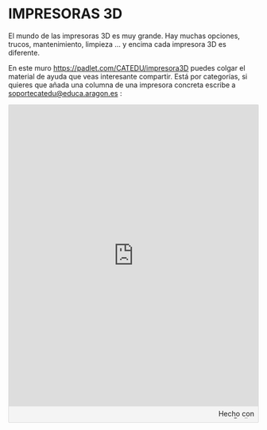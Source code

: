 # IMPRESORAS 3D

El mundo de las impresoras 3D es muy grande. Hay muchas opciones, trucos, mantenimiento, limpieza ... y encima cada impresora 3D es diferente.

En este muro https://padlet.com/CATEDU/impresora3D puedes colgar el material de ayuda que veas interesante compartir. Está por categorías, si quieres que añada una columna de una impresora concreta escribe a soportecatedu@educa.aragon.es :

<div class="padlet-embed" style="border:1px solid rgba(0,0,0,0.1);border-radius:2px;box-sizing:border-box;overflow:hidden;position:relative;width:100%;background:#F4F4F4"><p style="padding:0;margin:0"><iframe src="https://padlet.com/embed/wgzqvse1qiea" frameborder="0" allow="camera;microphone;geolocation" style="width:100%;height:608px;display:block;padding:0;margin:0"></iframe></p><div style="padding:8px;text-align:right;margin:0;"><a href="https://padlet.com?ref=embed" style="padding:0;margin:0;border:none;display:block;line-height:1;height:16px" target="_blank"><img src="https://padlet.net/embeds/made_with_padlet.png" width="86" height="16" style="padding:0;margin:0;background:none;border:none;display:inline;box-shadow:none" alt="Hecho con Padlet"></a></div></div>
